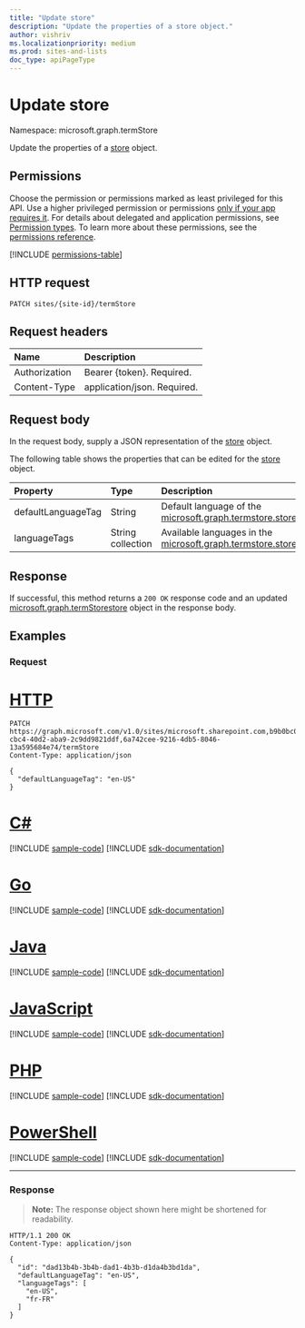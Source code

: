 ```yaml
---
title: "Update store"
description: "Update the properties of a store object."
author: vishriv
ms.localizationpriority: medium
ms.prod: sites-and-lists
doc_type: apiPageType
---
```


# Update store
Namespace: microsoft.graph.termStore

Update the properties of a [store](../resources/termstore-store.md) object.

## Permissions
Choose the permission or permissions marked as least privileged for this API. Use a higher privileged permission or permissions [only if your app requires it](/graph/permissions-overview#best-practices-for-using-microsoft-graph-permissions). For details about delegated and application permissions, see [Permission types](/graph/permissions-overview#permission-types). To learn more about these permissions, see the [permissions reference](/graph/permissions-reference).

<!-- { "blockType": "permissions", "name": "termstore_store_update" } -->
[!INCLUDE [permissions-table](../includes/permissions/termstore-store-update-permissions.md)]

## HTTP request

<!-- {
  "blockType": "ignored"
}-->

``` http
PATCH sites/{site-id}/termStore
```

## Request headers
|Name|Description|
|:---|:---|
|Authorization|Bearer {token}. Required.|
|Content-Type|application/json. Required.|

## Request body
In the request body, supply a JSON representation of the [store](../resources/termstore-store.md) object.

The following table shows the properties that can be edited for the [store](../resources/termstore-store.md) object.

|Property|Type|Description|
|:---|:---|:---|
|defaultLanguageTag|String|Default language of the [microsoft.graph.termstore.store](../resources/termstore-store.md).|
|languageTags|String collection|Available languages in the [microsoft.graph.termstore.store](../resources/termstore-store.md).|



## Response

If successful, this method returns a `200 OK` response code and an updated [microsoft.graph.termStorestore](../resources/termstore-store.md) object in the response body.

## Examples

### Request


# [HTTP](#tab/http)
<!-- {
  "blockType": "request",
  "name": "update_store",
  "sampleKeys": ["microsoft.sharepoint.com,b9b0bc03-cbc4-40d2-aba9-2c9dd9821ddf,6a742cee-9216-4db5-8046-13a595684e74"]
} -->

``` http
PATCH https://graph.microsoft.com/v1.0/sites/microsoft.sharepoint.com,b9b0bc03-cbc4-40d2-aba9-2c9dd9821ddf,6a742cee-9216-4db5-8046-13a595684e74/termStore
Content-Type: application/json

{
  "defaultLanguageTag": "en-US"
}
```

# [C#](#tab/csharp)
[!INCLUDE [sample-code](../includes/snippets/csharp/update-store-csharp-snippets.md)]
[!INCLUDE [sdk-documentation](../includes/snippets/snippets-sdk-documentation-link.md)]

# [Go](#tab/go)
[!INCLUDE [sample-code](../includes/snippets/go/update-store-go-snippets.md)]
[!INCLUDE [sdk-documentation](../includes/snippets/snippets-sdk-documentation-link.md)]

# [Java](#tab/java)
[!INCLUDE [sample-code](../includes/snippets/java/update-store-java-snippets.md)]
[!INCLUDE [sdk-documentation](../includes/snippets/snippets-sdk-documentation-link.md)]

# [JavaScript](#tab/javascript)
[!INCLUDE [sample-code](../includes/snippets/javascript/update-store-javascript-snippets.md)]
[!INCLUDE [sdk-documentation](../includes/snippets/snippets-sdk-documentation-link.md)]

# [PHP](#tab/php)
[!INCLUDE [sample-code](../includes/snippets/php/update-store-php-snippets.md)]
[!INCLUDE [sdk-documentation](../includes/snippets/snippets-sdk-documentation-link.md)]

# [PowerShell](#tab/powershell)
[!INCLUDE [sample-code](../includes/snippets/powershell/update-store-powershell-snippets.md)]
[!INCLUDE [sdk-documentation](../includes/snippets/snippets-sdk-documentation-link.md)]

---

### Response
>**Note:** The response object shown here might be shortened for readability.
<!-- {
  "blockType": "response",
  "truncated": true,
  "@odata.type": "microsoft.graph.termStore.store"
} -->

``` http
HTTP/1.1 200 OK
Content-Type: application/json

{
  "id": "dad13b4b-3b4b-dad1-4b3b-d1da4b3bd1da",
  "defaultLanguageTag": "en-US",
  "languageTags": [
    "en-US", 
    "fr-FR"
  ]
}
```

<!--
{
  "type": "#page.annotation",
  "description": "Get term entity in termStore",
  "keywords": "term,termStore",
  "section": "documentation",
  "tocPath": "termStore/Update termstore",
  "suppressions": [
  ]
}
-->



